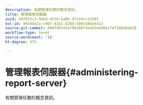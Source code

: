 ```yaml
---
description: 有關管理任務的概念資訊。
title: 管理報表伺服器
uuid: e07b53c3-9ded-4510-ba0b-47ce4cca3303
exl-id: 90340a2a-c907-41b1-828d-506548da4413
source-git-commit: d9df90242ef96188f4e4b5e6d04cfef196b0a628
workflow-type: tm+mt
source-wordcount: '16'
ht-degree: 37%

---
```


# 管理報表伺服器{#administering-report-server}

有關管理任務的概念資訊。
